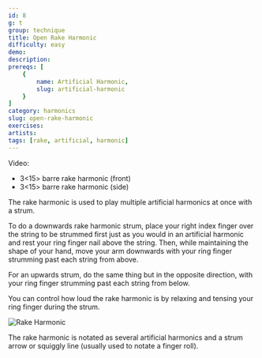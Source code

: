 ```yaml
---
id: 8
g: t
group: technique
title: Open Rake Harmonic
difficulty: easy
demo: 
description:
prereqs: [
    {
        name: Artificial Harmonic,
        slug: artificial-harmonic
    }
]
category: harmonics
slug: open-rake-harmonic
exercises:
artists: 
tags: [rake, artificial, harmonic]
---
```


Video: 
- 3<15> barre rake harmonic (front)
- 3<15> barre rake harmonic (side)  

The rake harmonic is used to play multiple artificial harmonics at once with a strum. 

To do a downwards rake harmonic strum, place your right index finger over the string to be strummed first just as you would in an artificial harmonic and rest your ring finger nail above the string. Then, while maintaining the shape of your hand, move your arm downwards with your ring finger strumming past each string from above.  

For an upwards strum, do the same thing but in the opposite direction, with your ring finger strumming past each string from below.

You can control how loud the rake harmonic is by relaxing and tensing your ring finger during the strum. 

![Rake Harmonic]()

The rake harmonic is notated as several artificial harmonics and a strum arrow or squiggly line (usually used to notate a finger roll).


